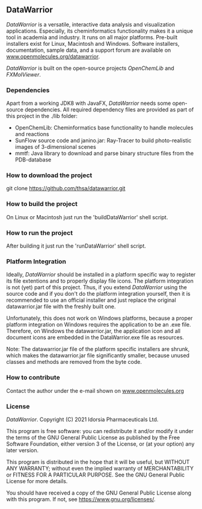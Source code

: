 ## DataWarrior
*DataWarrior* is a versatile, interactive data analysis and visualization applications.
Especially, its cheminformatics functionality makes it a unique tool in academia and industry.
It runs on all major platforms. Pre-built installers exist for Linux, Macintosh and Windows.
Software installers, documentation, sample data, and a support forum are available on
www.openmolecules.org/datawarrior.

*DataWarrior* is built on the open-source projects *OpenChemLib* and *FXMolViewer*. 

### Dependencies
Apart from a working JDK8 with JavaFX, *DataWarrior* needs some open-source dependencies.
All required dependency files are provided as part of this project in the ./lib folder:
* OpenChemLib: Cheminformatics base functionality to handle molecules and reactions
* SunFlow source code and janino.jar: Ray-Tracer to build photo-realistic images of 3-dimensional scenes
* mmtf: Java library to download and parse binary structure files from the PDB-database

### How to download the project
git clone https://github.com/thsa/datawarrior.git

### How to build the project
On Linux or Macintosh just run the 'buildDataWarrior' shell script.

### How to run the project
After building it just run the 'runDataWarrior' shell script.

### Platform Integration
Ideally, *DataWarrior* should be installed in a platform specific way to register its file
extentions and to properly display file icons. The platform integration is not (yet) part of
this project. Thus, if you extend *DataWarrior* using the source code and if you don't do the
platform integration yourself, then it is recommended to use an official installer and just
replace the original datawarrior.jar file with the freshly built one.

Unfortunately, this does not work on Windows platforms, because a proper platform integration on
Windows requires the application to be an .exe file. Therefore, on Windows the datawarrior.jar,
the application icon and all document icons are embedded in the DataWarrior.exe file as resources.

Note: The datawarrior.jar file of the platform specific installers are shrunk, which makes the
datawarrior.jar file significantly smaller, because unused classes and methods are removed
from the byte code.

### How to contribute
Contact the author under the e-mail shown on www.openmolecules.org


### License
*DataWarrior*. Copyright (C) 2021 Idorsia Pharmaceuticals Ltd.

This program is free software: you can redistribute it and/or modify
it under the terms of the GNU General Public License as published by
the Free Software Foundation, either version 3 of the License, or
(at your option) any later version.

This program is distributed in the hope that it will be useful,
but WITHOUT ANY WARRANTY; without even the implied warranty of
MERCHANTABILITY or FITNESS FOR A PARTICULAR PURPOSE.  See the
GNU General Public License for more details.

You should have received a copy of the GNU General Public License
along with this program.  If not, see <https://www.gnu.org/licenses/>.
